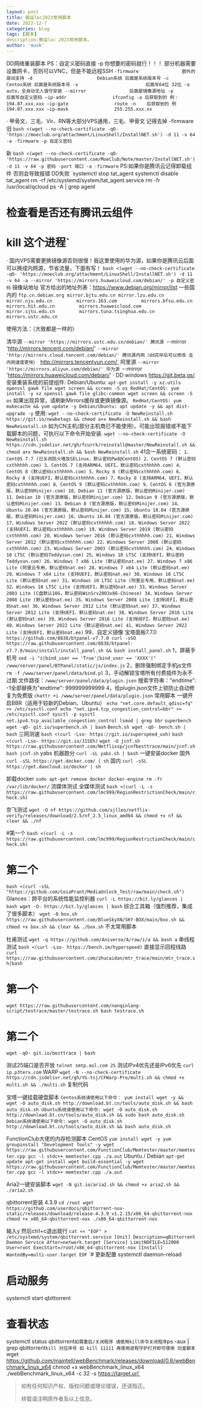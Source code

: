 ```yaml
---
layout: post
title: 搬运loc2023常用脚本
date: 2022-12-7
categories: blog
tags: [脚本]
description:搬运loc 2023常用脚本。
author: 'musk'
---
```

DD网络重装脚本
PS：自定义密码直接 -p 你想要的密码就行！！！
部分机器需要设置网卡，否则可以VNC，但是不能远程SSH
`-firmware                额外的驱动支持
-d                        Debian系统 后面是系统版本号
-c                        Centos系统 后面是系统版本号
-v                         后面写64位 32位
-a                        auto，全自动无人值守安装
--mirror                后面是镜像源地址
-p                        后面写自定义密码
–ip-addr                 ifconfig -a 后获取到的 例：194.87.xxx.xxx
–ip-gate                 route -n    后获取到的 例   194.87.xxx.xxx
–ip-mask                 255.255.xxx.xx`

· 甲骨文、三毛、Vir、RN等大部分VPS通用，三毛、甲骨文 记得去掉 -firmware
旧
`bash <(wget --no-check-certificate -qO- 'https://moeclub.org/attachment/LinuxShell/InstallNET.sh') -d 11 -v 64 -a -firmware -p 自定义密码`

新
`bash <(wget --no-check-certificate -qO- 'https://raw.githubusercontent.com/MoeClub/Note/master/InstallNET.sh') -d 11 -v 64 -p 密码 -port 端口 -a -firmware`
PS:如果你是腾讯云记得卸载组件 否则会导致报错 DD失败
`systemctl stop tat_agent
systemctl disable tat_agent
rm -rf /etc/systemd/system/tat_agent.service
rm -fr /usr/local/qcloud
ps -A | grep agent
# 检查看是否还有腾讯云组件
# kill 这个进程`
· 国内VPS需要更换镜像源否则很慢！我这里使用的华为源，如果你是腾讯云后面可以换成内网源，节省流量，下面有写！
`bash <(wget --no-check-certificate -qO- 'https://moeclub.org/attachment/LinuxShell/InstallNET.sh') -d 11 -v 64 -a --mirror 'https://mirrors.huaweicloud.com/debian/' -p 自定义密码`
镜像站地址
官方给出的地址列表：https://www.debian.org/mirror/list
一些国内的
`ftp.cn.debian.org
mirror.bjtu.edu.cn
mirror.lzu.edu.cn        
mirror.nju.edu.cn        
mirrors.163.com        
mirrors.bfsu.edu.cn        
mirrors.hit.edu.cn        
mirrors.huaweicloud.com        
mirror.sjtu.edu.cn        
mirrors.tuna.tsinghua.edu.cn        
mirrors.ustc.edu.cn ` 

使用方法：（大致都是一样的）

清华源
`--mirror 'https://mirrors.ustc.edu.cn/debian/'
腾讯源
`--mirror 'http://mirrors.tencent.com/debian/'
`--mirror 'http://mirrors.cloud.tencent.com/debian/'
腾讯源内网（dd完毕后可以修改 走内网速度更快）
`http://mirrors.tencentyun.com/`
阿里源
`--mirror 'https://mirrors.aliyun.com/debian/'
华为源
`--mirror 'https://mirrors.huaweicloud.com/debian/'
· DD windows
https://git.beta.gs/
安装重装系统的前提组件:
Debian/Ubuntu:
`apt-get install -y xz-utils openssl gawk file wget screen && screen -S os
RedHat/CentOS:
yum install -y xz openssl gawk file glibc-common wget screen && screen -S os`
如果出现异常，请刷新Mirrors缓存或更换镜像源。
`RedHat/CentOS:
yum makecache && yum update -y
Debian/Ubuntu:
apt update -y && apt dist-upgrade -y`
使用:
`wget --no-check-certificate -O NewReinstall.sh https://git.io/newbetags && chmod a+x NewReinstall.sh && bash NewReinstall.sh`
如为CN主机(部分主机商已不能使用)，可能出现报错或不能下载脚本的问题，可执行以下命令开始安装.
`wget --no-check-certificate -O NewReinstall.sh https://cdn.jsdelivr.net/gh/fcurrk/reinstall@master/NewReinstall.sh && chmod a+x NewReinstall.sh && bash NewReinstall.sh`
41合一系统密码：
`1、CentOS 7.7 (已关闭防火墙及SELinux，默认密码Pwd@CentOS)
2、CentOS 7 (默认密码cxthhhhh.com)
3、CentOS 7 (支持ARM64、UEFI，默认密码cxthhhhh.com)
4、CentOS 8 (默认密码cxthhhhh.com)
5、Rocky 8 (默认密码cxthhhhh.com)
6、Rocky 8 (支持UEFI，默认密码cxthhhhh.com)
7、Rocky 8 (支持ARM64、UEFI，默认密码cxthhhhh.com)
8、CentOS 9 (默认密码cxthhhhh.com)
9、CentOS 6 (官方源原版，默认密码Minijer.com)
10、Debian 11 (官方源原版，默认密码Minijer.com)
11、Debian 10 (官方源原版，默认密码Minijer.com)
12、Debian 9 (官方源原版，默认密码Minijer.com)
13、Debian 8 (官方源原版，默认密码Minijer.com)
14、Ubuntu 20.04 (官方源原版，默认密码Minijer.com)
15、Ubuntu 18.04 (官方源原版，默认密码Minijer.com)
16、Ubuntu 16.04 (官方源原版，默认密码Minijer.com)
17、Windows Server 2022 (默认密码cxthhhhh.com)
18、Windows Server 2022 (支持UEFI，默认密码cxthhhhh.com)
19、Windows Server 2019 (默认密码cxthhhhh.com)
20、Windows Server 2016 (默认密码cxthhhhh.com)
21、Windows Server 2012 (默认密码cxthhhhh.com)
22、Windows Server 2008 (默认密码cxthhhhh.com)
23、Windows Server 2003 (默认密码cxthhhhh.com)
24、Windows 10 LTSC (默认密码Teddysun.com)
25、Windows 10 LTSC (支持UEFI，默认密码Teddysun.com)
26、Windows 7 x86 Lite (默认密码nat.ee)
27、Windows 7 x86 Lite (阿里云专用，默认密码nat.ee)
28、Windows 7 x64 Lite (默认密码nat.ee)
29、Windows 7 x64 Lite (支持UEFI，默认密码nat.ee)
30、Windows 10 LTSC Lite (默认密码nat.ee)
31、Windows 10 LTSC Lite (阿里云专用，默认密码nat.ee)
32、Windows 10 LTSC Lite (支持UEFI，默认密码nat.ee)
33、Windows Server 2003 Lite (C盘默认10G，默认密码WinSrv2003x86-Chinese)
34、Windows Server 2008 Lite (默认密码nat.ee)
35、Windows Server 2008 Lite (支持UEFI，默认密码nat.ee)
36、Windows Server 2012 Lite (默认密码nat.ee)
37、Windows Server 2012 Lite (支持UEFI，默认密码nat.ee)
38、Windows Server 2016 Lite (默认密码nat.ee)
39、Windows Server 2016 Lite (支持UEFI，默认密码nat.ee)
40、Windows Server 2022 Lite (默认密码nat.ee)
41、Windows Server 2022 Lite (支持UEFI，默认密码nat.ee)`
99、自定义镜像
宝塔面板7.7.0
`https://github.com/8838/btpanel-v7.7.0
curl -sSO https://raw.githubusercontent.com/8838/btpanel-v7.7.0/main/install/install_panel.sh && bash install_panel.sh`
1，屏蔽手机号
`sed -i "s|bind_user == 'True'|bind_user == 'XXXX'|" /www/server/panel/BTPanel/static/js/index.js`
2，删除强制绑定手机js文件
`rm -f /www/server/panel/data/bind.pl`
3，手动解锁宝塔所有付费插件为永不过期
文件路径：`/www/server/panel/data/plugin.json`
搜索字符串："endtime": -1全部替换为"endtime": 999999999999
4，给plugin.json文件上锁防止自动修复为免费版
`chattr +i /www/server/panel/data/plugin.json`
常用脚本
一键开启BBR（适用于较新的Debian、Ubuntu）
`echo "net.core.default_qdisc=fq" >> /etc/sysctl.conf
echo "net.ipv4.tcp_congestion_control=bbr" >> /etc/sysctl.conf
sysctl -p
sysctl net.ipv4.tcp_available_congestion_control
lsmod | grep bbr`
`superbench
wget -qO- git.io/superbench.sh | bash`
`Bench.sh
wget -qO- bench.sh | bash`
三网测速
`bash <(curl -Lso- https://git.io/superspeed_uxh)`
`bash <(curl -Lso- https://git.io/J1SEh)`
`wget -O jcnf.sh https://raw.githubusercontent.com/Netflixxp/jcnfbesttrace/main/jcnf.sh
bash jcnf.sh`
yabs 机器跑分
`curl -sL yabs.sh | bash`
一键安装docker
国外
`curl -sSL https://get.docker.com/ | sh`
国内
`curl -sSL https://get.daocloud.io/docker | sh`

卸载docker
`sudo apt-get remove docker docker-engine
rm -fr /var/lib/docker/`
流媒体测试
全媒体测试
`bash <(curl -L -s https://raw.githubusercontent.com/lmc999/RegionRestrictionCheck/main/check.sh)`

奈飞测试
`wget -O nf https://github.com/sjlleo/netflix-verify/releases/download/2.5/nf_2.5_linux_amd64 && chmod +x nf && clear && ./nf`

#第一个
`bash <(curl -L -s https://raw.githubusercontent.com/lmc999/RegionRestrictionCheck/main/check.sh)`

# 第二个
`bash <(curl -sSL "https://github.com/CoiaPrant/MediaUnlock_Test/raw/main/check.sh")`
Glances：跨平台的系统性能监控利器
`curl -L https://bit.ly/glances | bash
wget -O- https://bit.ly/glances | bash`
综合工具箱（强烈推荐，集成了很多脚本）
`wget -O box.sh https://raw.githubusercontent.com/BlueSkyXN/SKY-BOX/main/box.sh && chmod +x box.sh && clear && ./box.sh`
不太常用脚本

杜甫测试
`wget -q https://github.com/Aniverse/A/raw/i/a && bash a`
单线程测试
`bash <(curl -Lso- https://bench.im/hyperspeed)`
直接显示回程线路
`curl https://raw.githubusercontent.com/zhucaidan/mtr_trace/main/mtr_trace.sh|bash`

# 第一个
`wget https://raw.githubusercontent.com/nanqinlang-script/testrace/master/testrace.sh
bash testrace.sh`

# 第二个
`wget -qO- git.io/besttrace | bash`

测试25端口是否开放
`telnet smtp.aol.com 25`
测试IPv4优先还是IPv6优先
`curl ip.p3terx.com`
WARP
`wget -N --no-check-certificate https://cdn.jsdelivr.net/gh/YG-tsj/CFWarp-Pro/multi.sh && chmod +x multi.sh && ./multi.sh`
复制代码


宝塔一键挂载硬盘脚本
`Centos系统请使用以下命令：
yum install wget -y && wget -O auto_disk.sh http://download.bt.cn/tools/auto_disk.sh && bash auto_disk.sh
Ubuntu系统请使用以下命令:
wget -O auto_disk.sh http://download.bt.cn/tools/auto_disk.sh && sudo bash auto_disk.sh
Debian系统请使用以下命令:
wget -O auto_disk.sh http://download.bt.cn/tools/auto_disk.sh && bash auto_disk.sh`


FunctionClub大佬的内存检测脚本
CentOS
`yum install wget -y
yum groupinstall "Development Tools" -y
wget https://raw.githubusercontent.com/FunctionClub/Memtester/master/memtester.cpp
gcc -l stdc++ memtester.cpp
./a.out`
Ubuntu / Debian
`apt-get update
apt-get install wget build-essential -y
wget https://raw.githubusercontent.com/FunctionClub/Memtester/master/memtester.cpp
gcc -l stdc++ memtester.cpp
./a.out`

Aria2一键安装脚本
`wget -N git.io/aria2.sh && chmod +x aria2.sh && ./aria2.sh`

qbittorrent安装 4.3.9
`cd /root
wget https://github.com/userdocs/qbittorrent-nox-static/releases/download/release-4.3.9_v1.2.15/x86_64-qbittorrent-nox
chmod +x x86_64-qbittorrent-nox
./x86_64-qbittorrent-nox`

输入y 然后ctrl+c退出就行
`cat << "EOF" > /etc/systemd/system/qbittorrent.service
[Unit]
Description=qBittorrent Daemon Service
After=network.target
[Service]
LimitNOFILE=512000
User=root
ExecStart=/root/x86_64-qbittorrent-nox
[Install]
WantedBy=multi-user.target
EOF`
`# 更新配置
systemctl daemon-reload
# 启动服务
systemctl start qbittorrent
# 查看状态
systemctl status qbittorrent`
如需重启/关闭程序
请使用kill命令关闭程序
`ps -aux | grep qbittorrent`
kill 对应序号
如 kill 11111
再使用进程守护打开即可使用
剑皇脚本
`wget https://github.com/maintell/webBenchmark/releases/download/0.6/webBenchmark_linux_x64
chmod +x webBenchmark_linux_x64
./webBenchmark_linux_x64 -c 32 -s https://target.url`

> 如有任何知识产权、版权问题或理论错误，还请指正。
>
> 转载请注明原作者及以上信息。
